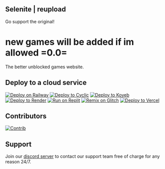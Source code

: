 ## Selenite | reupload
Go support the original!
# new games will be added if im allowed =0.0=
  
The better unblocked games website.
## Deploy to a cloud service
[![Deploy on Railway](https://binbashbanana.github.io/deploy-buttons/buttons/remade/railway.svg)](https://railway.app/new/template?template=https://github.com/selenite-cc/selenite)
[![Deploy to Cyclic](https://binbashbanana.github.io/deploy-buttons/buttons/remade/cyclic.svg)](https://app.cyclic.sh/api/app/deploy/selenite-cc/selenite)
[![Deploy to Koyeb](https://binbashbanana.github.io/deploy-buttons/buttons/remade/koyeb.svg)](https://app.koyeb.com/deploy?type=git&repository=github.com/selenite-cc/selenite&branch=main&name=selenite)
[![Deploy to Render](https://binbashbanana.github.io/deploy-buttons/buttons/remade/render.svg)](https://render.com/deploy?repo=https://github.com/selenite-cc/selenite)
[![Run on Replit](https://binbashbanana.github.io/deploy-buttons/buttons/remade/replit.svg)](https://replit.com/github/selenite-cc/selenite)
[![Remix on Glitch](https://binbashbanana.github.io/deploy-buttons/buttons/remade/glitch.svg)](https://glitch.com/edit/#!/import/github/selenite-cc/selenite)
[![Deploy to Vercel](https://binbashbanana.github.io/deploy-buttons/buttons/remade/vercel.svg)](https://vercel.com/new/clone?repository-url=https://github.com/selenite-cc/selenite)
## Contributors
[![Contrib](https://contrib.rocks/image?repo=selenite-cc/selenite#)](https://github.com/selenite-cc/selenite/graphs/contributors)
## Support
Join our [discord server](https://discord.gg/WDZhkdFyF4) to contact our support team free of charge for any reason 24/7.

